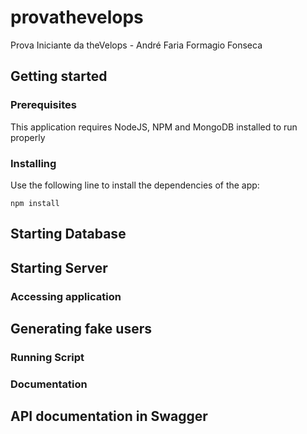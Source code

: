 # provathevelops
Prova Iniciante da theVelops - André Faria Formagio Fonseca

## Getting started

### Prerequisites

This application requires NodeJS, NPM and MongoDB installed to run properly

### Installing

Use the following line to install the dependencies of the app:

```
npm install
```

## Starting Database

## Starting Server

### Accessing application

## Generating fake users

### Running Script

### Documentation

## API documentation in Swagger
